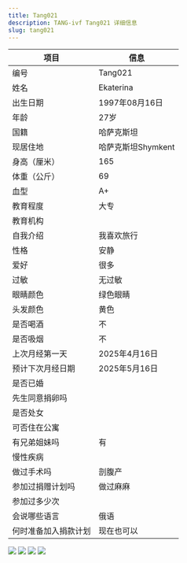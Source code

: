 ```yaml
---
title: Tang021
description: TANG-ivf Tang021 详细信息
slug: tang021
---
```


| 项目           | 信息                                                         |
| -------------- | ------------------------------------------------------------ |
| 编号           | Tang021                                                      |
| 姓名           | Ekaterina                                                    |
| 出生日期       | 1997年08月16日                                               |
| 年龄           | 27岁                                                         |
| 国籍           | 哈萨克斯坦                                                   |
| 现居住地       | 哈萨克斯坦Shymkent                                           |
| 身高（厘米）   | 165                                                          |
| 体重（公斤）   | 69                                                           |
| 血型           | A+                                                           |
| 教育程度       | 大专                                                         |
| 教育机构       |                                                              |
| 自我介绍       | 我喜欢旅行                                                   |
| 性格           | 安静                                                         |
| 爱好           | 很多                                                         |
| 过敏           | 无过敏                                                       |
| 眼睛颜色       | 绿色眼睛                                                     |
| 头发颜色       | 黄色                                                         |
| 是否喝酒       | 不                                                           |
| 是否吸烟       | 不                                                           |
| 上次月经第一天 | 2025年4月16日                                                |
| 预计下次月经日期 | 2025年5月16日                                               |
| 是否已婚       |                                                              |
| 先生同意捐卵吗 |                                                              |
| 是否处女       |                                                              |
| 可否住在公寓   |                                                              |
| 有兄弟姐妹吗   | 有                                                           |
| 慢性疾病       |                                                              |
| 做过手术吗     | 剖腹产                                                       |
| 参加过捐赠计划吗 | 做过麻麻                                                    |
| 参加过多少次   |                                                              |
| 会说哪些语言   | 俄语                                                         |
| 何时准备加入捐款计划 | 现在也可以                                              |

![](media/Tang021-1.jpg)
![](media/Tang021-2.jpg)
![](media/Tang021-3.jpg)
![](media/Tang021-4.jpg)